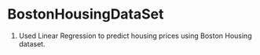 # BostonHousingDataSet
1) Used Linear Regression to predict housing prices using Boston Housing dataset.
